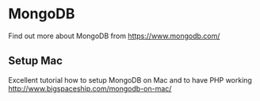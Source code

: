 # MongoDB
Find out more about MongoDB from https://www.mongodb.com/
## Setup Mac
Excellent tutorial how to setup MongoDB on Mac and to have PHP working http://www.bigspaceship.com/mongodb-on-mac/
